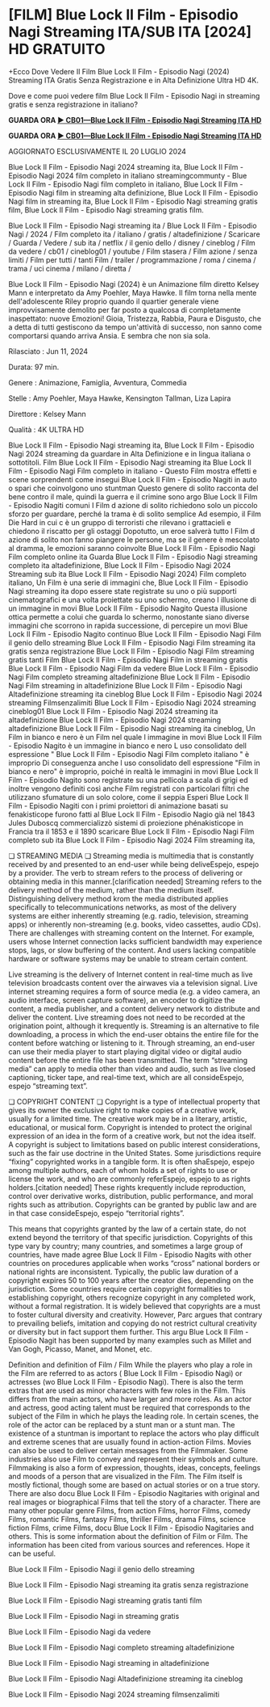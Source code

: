 # [FILM] Blue Lock Il Film - Episodio Nagi Streaming ITA/SUB ITA [2024] HD GRATUITO

+Ecco Dove Vedere Il Film Blue Lock Il Film - Episodio Nagi (2024) Streaming ITA Gratis Senza Registrazione e in Alta Definizione Ultra HD 4K.

Dove e come puoi vedere film Blue Lock Il Film - Episodio Nagi in streaming gratis e senza registrazione in italiano?

**GUARDA ORA [▶️ CB01—Blue Lock Il Film - Episodio Nagi Streaming ITA HD](https://is.gd/8C0v3J)**

**GUARDA ORA [▶️ CB01—Blue Lock Il Film - Episodio Nagi Streaming ITA HD](https://is.gd/8C0v3J)**

AGGIORNATO ESCLUSIVAMENTE IL 20 LUGLIO 2024

Blue Lock Il Film - Episodio Nagi 2024 streaming ita, Blue Lock Il Film - Episodio Nagi 2024 film completo in italiano streamingcommunty - Blue Lock Il Film - Episodio Nagi film completo in italiano, Blue Lock Il Film - Episodio Nagi film in streaming alta definizione, Blue Lock Il Film - Episodio Nagi film in streaming ita, Blue Lock Il Film - Episodio Nagi streaming gratis film, Blue Lock Il Film - Episodio Nagi streaming gratis film.

Blue Lock Il Film - Episodio Nagi streaming ita / Blue Lock Il Film - Episodio Nagi / 2024 / Film completo ita / italiano / gratis / altadefinizione / Scaricare / Guarda / Vedere / sub ita / netflix / il genio dello / disney / cineblog / Film da vedere / cb01 / cineblog01 / youtube / Film stasera / Film azione / senza limiti / Film per tutti / tanti Film / trailer / programmazione / roma / cinema / trama / uci cinema / milano / diretta /

Blue Lock Il Film - Episodio Nagi (2024) è un Animazione film diretto Kelsey Mann e interpretato da Amy Poehler, Maya Hawke. Il film torna nella mente dell'adolescente Riley proprio quando il quartier generale viene improvvisamente demolito per far posto a qualcosa di completamente inaspettato: nuove Emozioni! Gioia, Tristezza, Rabbia, Paura e Disgusto, che a detta di tutti gestiscono da tempo un'attività di successo, non sanno come comportarsi quando arriva Ansia. E sembra che non sia sola.

Rilasciato : Jun 11, 2024

Durata: 97 min.

Genere : Animazione, Famiglia, Avventura, Commedia

Stelle : Amy Poehler, Maya Hawke, Kensington Tallman, Liza Lapira

Direttore : Kelsey Mann

Qualità : 4K ULTRA HD

Blue Lock Il Film - Episodio Nagi streaming ita, Blue Lock Il Film - Episodio Nagi 2024 streaming da guardare in Alta Definizione e in lingua italiana o sottotitoli. Film Blue Lock Il Film - Episodio Nagi streaming ita Blue Lock Il Film - Episodio Nagi Film completo in italiano - Questo Film mostra effetti e scene sorprendenti come insegui Blue Lock Il Film - Episodio Nagiti in auto o spari che coinvolgono uno stuntman Questo genere di solito racconta del bene contro il male, quindi la guerra e il crimine sono argo Blue Lock Il Film - Episodio Nagiti comuni I Film d azione di solito richiedono solo un piccolo sforzo per guardare, perché la trama è di solito semplice Ad esempio, il Film Die Hard in cui c è un gruppo di terroristi che rilevano i grattacieli e chiedono il riscatto per gli ostaggi Dopotutto, un eroe salverà tutto I Film d azione di solito non fanno piangere le persone, ma se il genere è mescolato al dramma, le emozioni saranno coinvolte Blue Lock Il Film - Episodio Nagi Film completo online ita Guarda Blue Lock Il Film - Episodio Nagi streaming completo ita altadefinizione, Blue Lock Il Film - Episodio Nagi 2024 Streaming sub ita Blue Lock Il Film - Episodio Nagi 2024) Film completo italiano, Un Film è una serie di immagini che, Blue Lock Il Film - Episodio Nagi streaming ita dopo essere state registrate su uno o più supporti cinematografici e una volta proiettate su uno schermo, creano l illusione di un immagine in movi Blue Lock Il Film - Episodio Nagito Questa illusione ottica permette a colui che guarda lo schermo, nonostante siano diverse immagini che scorrono in rapida successione, di percepire un movi Blue Lock Il Film - Episodio Nagito continuo Blue Lock Il Film - Episodio Nagi Film il genio dello streaming Blue Lock Il Film - Episodio Nagi Film streaming ita gratis senza registrazione Blue Lock Il Film - Episodio Nagi Film streaming gratis tanti Film Blue Lock Il Film - Episodio Nagi Film in streaming gratis Blue Lock Il Film - Episodio Nagi Film da vedere Blue Lock Il Film - Episodio Nagi Film completo streaming altadefinizione Blue Lock Il Film - Episodio Nagi Film streaming in altadefinizione Blue Lock Il Film - Episodio Nagi Altadefinizione streaming ita cineblog Blue Lock Il Film - Episodio Nagi 2024 streaming Filmsenzalimiti Blue Lock Il Film - Episodio Nagi 2024 streaming cineblog01 Blue Lock Il Film - Episodio Nagi 2024 streaming ita altadefinizione Blue Lock Il Film - Episodio Nagi 2024 streaming altadefinizione Blue Lock Il Film - Episodio Nagi streaming ita cineblog, Un Film in bianco e nero è un Film nel quale l immagine in movi Blue Lock Il Film - Episodio Nagito è un immagine in bianco e nero L uso consolidato dell espressione " Blue Lock Il Film - Episodio Nagi Film completo italiano " è improprio Di conseguenza anche l uso consolidato dell espressione "Film in bianco e nero" è improprio, poiché in realtà le immagini in movi Blue Lock Il Film - Episodio Nagito sono registrate su una pellicola a scala di grigi ed inoltre vengono definiti così anche Film registrati con particolari filtri che utilizzano sfumature di un solo colore, come il seppia Esperi Blue Lock Il Film - Episodio Nagiti con i primi proiettori di animazione basati su fenakisticope furono fatti al Blue Lock Il Film - Episodio Nagio già nel 1843 Jules Duboscq commercializzò sistemi di proiezione phénakisticope in Francia tra il 1853 e il 1890 scaricare Blue Lock Il Film - Episodio Nagi Film completo sub ita Blue Lock Il Film - Episodio Nagi 2024 Film streaming ita,

❏ STREAMING MEDIA ❏ Streaming media is multimedia that is constantly received by and presented to an end-user while being deliveEspejo, espejo by a provider. The verb to stream refers to the process of delivering or obtaining media in this manner.[clarification needed] Streaming refers to the delivery method of the medium, rather than the medium itself. Distinguishing delivery method krom the media distributed applies specifically to telecommunications networks, as most of the delivery systems are either inherently streaming (e.g. radio, television, streaming apps) or inherently non-streaming (e.g. books, video cassettes, audio CDs). There are challenges with streaming content on the Internet. For example, users whose Internet connection lacks sufficient bandwidth may experience stops, lags, or slow buffering of the content. And users lacking compatible hardware or software systems may be unable to stream certain content.

Live streaming is the delivery of Internet content in real-time much as live television broadcasts content over the airwaves via a television signal. Live internet streaming requires a form of source media (e.g. a video camera, an audio interface, screen capture software), an encoder to digitize the content, a media publisher, and a content delivery network to distribute and deliver the content. Live streaming does not need to be recorded at the origination point, although it krequently is. Streaming is an alternative to file downloading, a process in which the end-user obtains the entire file for the content before watching or listening to it. Through streaming, an end-user can use their media player to start playing digital video or digital audio content before the entire file has been transmitted. The term “streaming media” can apply to media other than video and audio, such as live closed captioning, ticker tape, and real-time text, which are all consideEspejo, espejo “streaming text”.

❏ COPYRIGHT CONTENT ❏ Copyright is a type of intellectual property that gives its owner the exclusive right to make copies of a creative work, usually for a limited time. The creative work may be in a literary, artistic, educational, or musical form. Copyright is intended to protect the original expression of an idea in the form of a creative work, but not the idea itself. A copyright is subject to limitations based on public interest considerations, such as the fair use doctrine in the United States. Some jurisdictions require “fixing” copyrighted works in a tangible form. It is often shaEspejo, espejo among multiple authors, each of whom holds a set of rights to use or license the work, and who are commonly referEspejo, espejo to as rights holders.[citation needed] These rights krequently include reproduction, control over derivative works, distribution, public performance, and moral rights such as attribution. Copyrights can be granted by public law and are in that case consideEspejo, espejo “territorial rights”.

This means that copyrights granted by the law of a certain state, do not extend beyond the territory of that specific jurisdiction. Copyrights of this type vary by country; many countries, and sometimes a large group of countries, have made agree Blue Lock Il Film - Episodio Nagits with other countries on procedures applicable when works “cross” national borders or national rights are inconsistent. Typically, the public law duration of a copyright expires 50 to 100 years after the creator dies, depending on the jurisdiction. Some countries require certain copyright formalities to establishing copyright, others recognize copyright in any completed work, without a formal registration. It is widely believed that copyrights are a must to foster cultural diversity and creativity. However, Parc argues that contrary to prevailing beliefs, imitation and copying do not restrict cultural creativity or diversity but in fact support them further. This argu Blue Lock Il Film - Episodio Nagit has been supported by many examples such as Millet and Van Gogh, Picasso, Manet, and Monet, etc.

Definition and definition of Film / Film While the players who play a role in the Film are referred to as actors ( Blue Lock Il Film - Episodio Nagi) or actresses (wo Blue Lock Il Film - Episodio Nagi). There is also the term extras that are used as minor characters with few roles in the Film. This differs from the main actors, who have larger and more roles. As an actor and actress, good acting talent must be required that corresponds to the subject of the Film in which he plays the leading role. In certain scenes, the role of the actor can be replaced by a stunt man or a stunt man. The existence of a stuntman is important to replace the actors who play difficult and extreme scenes that are usually found in action-action Films. Movies can also be used to deliver certain messages from the Filmmaker. Some industries also use Film to convey and represent their symbols and culture. Filmmaking is also a form of expression, thoughts, ideas, concepts, feelings and moods of a person that are visualized in the Film. The Film itself is mostly fictional, though some are based on actual stories or on a true story. There are also docu Blue Lock Il Film - Episodio Nagitaries with original and real images or biographical Films that tell the story of a character. There are many other popular genre Films, from action Films, horror Films, comedy Films, romantic Films, fantasy Films, thriller Films, drama Films, science fiction Films, crime Films, docu Blue Lock Il Film - Episodio Nagitaries and others. This is some information about the definition of Film or Film. The information has been cited from various sources and references. Hope it can be useful.

Blue Lock Il Film - Episodio Nagi il genio dello streaming

Blue Lock Il Film - Episodio Nagi streaming ita gratis senza registrazione

Blue Lock Il Film - Episodio Nagi streaming gratis tanti film

Blue Lock Il Film - Episodio Nagi in streaming gratis

Blue Lock Il Film - Episodio Nagi da vedere

Blue Lock Il Film - Episodio Nagi completo streaming altadefinizione

Blue Lock Il Film - Episodio Nagi streaming in altadefinizione

Blue Lock Il Film - Episodio Nagi Altadefinizione streaming ita cineblog

Blue Lock Il Film - Episodio Nagi 2024 streaming filmsenzalimiti

